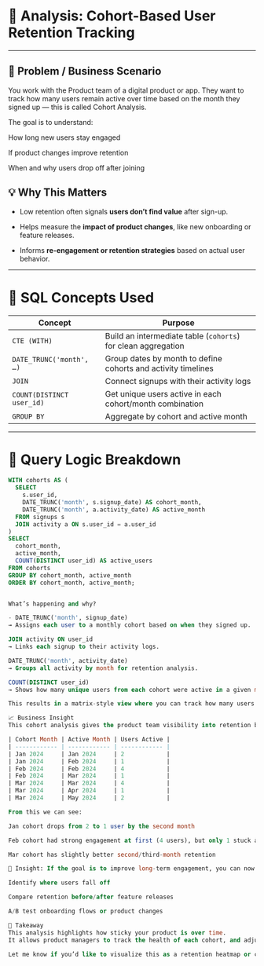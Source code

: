 # 🎯 Analysis: Cohort-Based User Retention Tracking

---

## 🧠 Problem / Business Scenario
You work with the Product team of a digital product or app.
They want to track how many users remain active over time based on the month they signed up — this is called Cohort Analysis.

The goal is to understand:

How long new users stay engaged

If product changes improve retention

When and why users drop off after joining

## 💡 Why This Matters

- Low retention often signals **users don’t find value** after sign-up.

- Helps measure the **impact of product changes**, like new onboarding or feature releases.

- Informs **re-engagement or retention strategies** based on actual user behavior.

---

# 🧰 SQL Concepts Used

| Concept                   | Purpose                                                       |
| ------------------------- | ------------------------------------------------------------- |
| `CTE (WITH)`              | Build an intermediate table (`cohorts`) for clean aggregation |
| `DATE_TRUNC('month', …)`  | Group dates by month to define cohorts and activity timelines |
| `JOIN`                    | Connect signups with their activity logs                      |
| `COUNT(DISTINCT user_id)` | Get unique users active in each cohort/month combination      |
| `GROUP BY`                | Aggregate by cohort and active month                          |

---

# 🧪 Query Logic Breakdown

```sql
WITH cohorts AS (
  SELECT 
    s.user_id,
    DATE_TRUNC('month', s.signup_date) AS cohort_month,
    DATE_TRUNC('month', a.activity_date) AS active_month
  FROM signups s
  JOIN activity a ON s.user_id = a.user_id
)
SELECT 
  cohort_month,
  active_month,
  COUNT(DISTINCT user_id) AS active_users
FROM cohorts
GROUP BY cohort_month, active_month
ORDER BY cohort_month, active_month;


What’s happening and why?

- DATE_TRUNC('month', signup_date)
→ Assigns each user to a monthly cohort based on when they signed up.

JOIN activity ON user_id
→ Links each signup to their activity logs.

DATE_TRUNC('month', activity_date)
→ Groups all activity by month for retention analysis.

COUNT(DISTINCT user_id)
→ Shows how many unique users from each cohort were active in a given month.

This results in a matrix-style view where you can track how many users from each cohort month remained active in future months.

📈 Business Insight
This cohort analysis gives the product team visibility into retention behavior over time. For example:

| Cohort Month | Active Month | Users Active |
| ------------ | ------------ | ------------ |
| Jan 2024     | Jan 2024     | 2            |
| Jan 2024     | Feb 2024     | 1            |
| Feb 2024     | Feb 2024     | 4            |
| Feb 2024     | Mar 2024     | 1            |
| Mar 2024     | Mar 2024     | 4            |
| Mar 2024     | Apr 2024     | 1            |
| Mar 2024     | May 2024     | 2            |

From this we can see:

Jan cohort drops from 2 to 1 user by the second month

Feb cohort had strong engagement at first (4 users), but only 1 stuck around the next month

Mar cohort has slightly better second/third-month retention

🧠 Insight: If the goal is to improve long-term engagement, you can now:

Identify where users fall off

Compare retention before/after feature releases

A/B test onboarding flows or product changes

🔑 Takeaway
This analysis highlights how sticky your product is over time.
It allows product managers to track the health of each cohort, and adjust strategy to improve lifetime value and user satisfaction.

Let me know if you’d like to visualize this as a retention heatmap or cohort matrix next.
